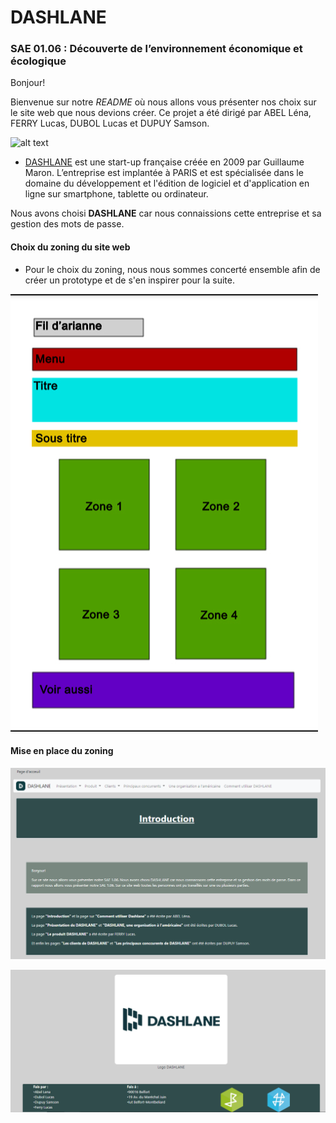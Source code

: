 # DASHLANE 

### SAE 01.06 : Découverte de l’environnement économique et écologique
Bonjour! 
  
Bienvenue sur notre *README* où nous allons vous présenter nos choix sur le site web que nous devions créer. Ce projet a été dirigé par ABEL Léna, FERRY Lucas, DUBOL Lucas et DUPUY Samson.

  ![alt text](res/dashlanelogorogné.png?raw=true "Logo Dashlane")

*  [DASHLANE](https://www.dashlane.com/) est une start-up française créée en 2009 par Guillaume Maron.
L’entreprise est implantée à PARIS et est spécialisée dans le domaine du
développement et l'édition de logiciel et d'application en ligne sur smartphone,
tablette ou ordinateur. 

  Nous avons choisi **DASHLANE** car nous connaissions cette entreprise et sa gestion des mots de passe.
  
  #### Choix du zoning du site web
  
   * Pour le choix du zoning, nous nous sommes concerté ensemble afin de créer un prototype et de s'en inspirer pour la suite.
  
  ![alt text](res/zoning1.jpg?raw=true "Zoning du site")
  
  #### Mise en place du zoning

  ![alt text](res/screenpage1.PNG?raw=true "Screen page 1")
  
  ![alt text](res/screenpage2.PNG?raw=true "<screen page 2")


